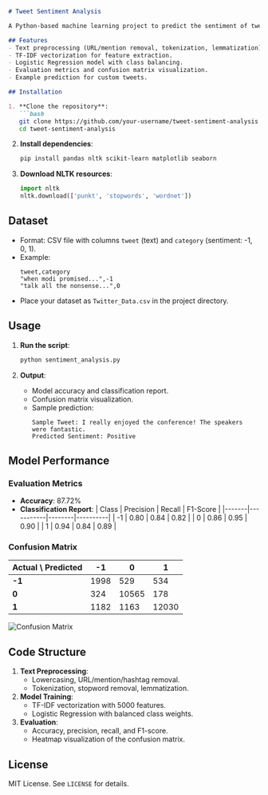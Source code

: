 ```markdown
# Tweet Sentiment Analysis

A Python-based machine learning project to predict the sentiment of tweets as Negative (-1), Neutral (0), or Positive (1).

## Features
- Text preprocessing (URL/mention removal, tokenization, lemmatization).
- TF-IDF vectorization for feature extraction.
- Logistic Regression model with class balancing.
- Evaluation metrics and confusion matrix visualization.
- Example prediction for custom tweets.

## Installation

1. **Clone the repository**:
   ```bash
   git clone https://github.com/your-username/tweet-sentiment-analysis.git
   cd tweet-sentiment-analysis
   ```

2. **Install dependencies**:
   ```bash
   pip install pandas nltk scikit-learn matplotlib seaborn
   ```

3. **Download NLTK resources**:
   ```python
   import nltk
   nltk.download(['punkt', 'stopwords', 'wordnet'])
   ```

## Dataset
- Format: CSV file with columns `tweet` (text) and `category` (sentiment: -1, 0, 1).
- Example:
  ```
  tweet,category
  "when modi promised...",-1
  "talk all the nonsense...",0
  ```
- Place your dataset as `Twitter_Data.csv` in the project directory.

## Usage
1. **Run the script**:
   ```bash
   python sentiment_analysis.py
   ```

2. **Output**:
   - Model accuracy and classification report.
   - Confusion matrix visualization.
   - Sample prediction:
     ```
     Sample Tweet: I really enjoyed the conference! The speakers were fantastic.
     Predicted Sentiment: Positive
     ```

## Model Performance
### Evaluation Metrics
- **Accuracy**: 87.72%
- **Classification Report**:
  | Class | Precision | Recall | F1-Score |
  |-------|-----------|--------|----------|
  | -1    | 0.80      | 0.84   | 0.82     |
  | 0     | 0.86      | 0.95   | 0.90     |
  | 1     | 0.94      | 0.84   | 0.89     |

### Confusion Matrix
| Actual \ Predicted | -1   | 0     | 1     |
|--------------------|------|-------|-------|
| **-1**             | 1998 | 529   | 534   |
| **0**              | 324  | 10565 | 178   |
| **1**              | 1182 | 1163  | 12030 |

![Confusion Matrix](image.png)

## Code Structure
1. **Text Preprocessing**:
   - Lowercasing, URL/mention/hashtag removal.
   - Tokenization, stopword removal, lemmatization.
2. **Model Training**:
   - TF-IDF vectorization with 5000 features.
   - Logistic Regression with balanced class weights.
3. **Evaluation**:
   - Accuracy, precision, recall, and F1-score.
   - Heatmap visualization of the confusion matrix.

## License
MIT License. See `LICENSE` for details.
```
